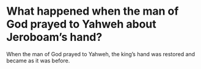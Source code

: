 # What happened when the man of God prayed to Yahweh about Jeroboam’s hand?

When the man of God prayed to Yahweh, the king’s hand was restored and became as it was before.

